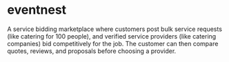 # eventnest
A service bidding marketplace where customers post bulk service requests (like catering for 100 people), and verified service providers (like catering companies) bid competitively for the job. The customer can then compare quotes, reviews, and proposals before choosing a provider.
